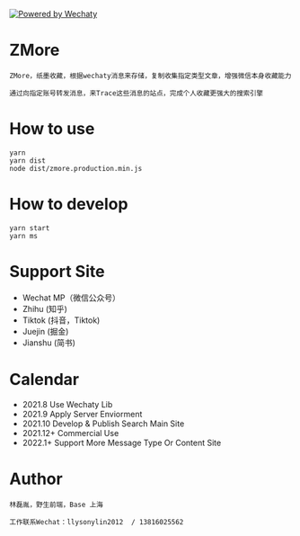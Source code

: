 [![Powered by Wechaty](https://img.shields.io/badge/Powered%20By-Wechaty-brightgreen.svg)](https://wechaty.js.org)

# ZMore
```text
ZMore，纸墨收藏，根据wechaty消息来存储，复制收集指定类型文章，增强微信本身收藏能力

通过向指定账号转发消息，来Trace这些消息的站点，完成个人收藏更强大的搜索引擎
```

# How to use
```text
yarn
yarn dist
node dist/zmore.production.min.js
```

# How to develop
```text
yarn start
yarn ms
```

# Support Site
- Wechat MP（微信公众号）
- Zhihu (知乎)
- Tiktok (抖音，Tiktok)
- Juejin (掘金)
- Jianshu (简书)

# Calendar
- 2021.8 Use Wechaty Lib
- 2021.9 Apply Server Enviorment
- 2021.10 Develop & Publish Search Main Site
- 2021.12+ Commercial Use
- 2022.1+ Support More Message Type Or Content Site

# Author
```text
林磊胤，野生前端，Base 上海

工作联系Wechat：llysonylin2012  / 13816025562
```
